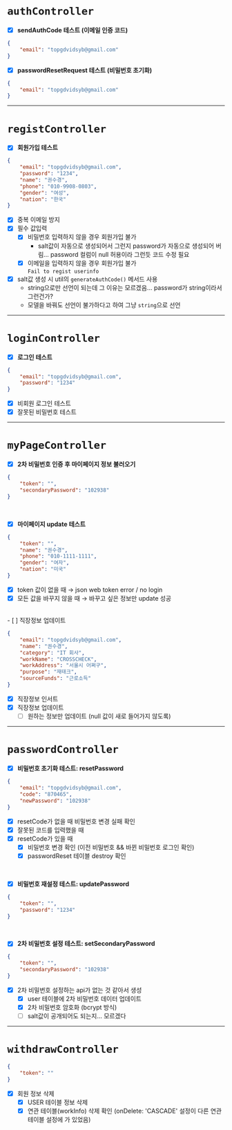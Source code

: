 # `authController`
- [x] **sendAuthCode 테스트 (이메일 인증 코드)**
```json
{
    "email": "topgdvidsyb@gmail.com"
}
```
- [x] **passwordResetRequest 테스트 (비밀번호 초기화)**
```json
{
    "email": "topgdvidsyb@gmail.com"
}
```
--- 
# `registController `
- [x] **회원가입 테스트**  

```json
{
    "email": "topgdvidsyb@gmail.com",
    "password": "1234",
    "name": "권수경",
    "phone": "010-9908-0803",
    "gender": "여성",
    "nation": "한국"
}
```
- [x] 중복 이메일 방지 
- [x] 필수 값입력 
    - [x] 비밀번호 입력하지 않을 경우 회원가입 불가 <br /> 
        - salt값이 자동으로 생성되어서 그런지 password가 자동으로 생성되어 버림... password 컬럼이 null 허용이라 그런듯 코드 수정 필요 
    - [x] 이메일을 입력하지 않을 경우 회원가입 불가 <br />`Fail to regist userinfo`
- [x] salt값 생성 시 util의 `generateAuthCode()` 메서드 사용 
    - string으로만 선언이 되는데 그 이유는 모르겠음... password가 string이라서 그런건가? 
    - 모델을 바꿔도 선언이 불가하다고 하여 그냥 `string`으로 선언 
---
# `loginController`
- [x] **로그인 테스트** 
```json
{
    "email": "topgdvidsyb@gmail.com",
    "password": "1234"
}
```
- [x] 비회원 로그인 테스트 
- [x] 잘못된 비밀번호 테스트    
--- 
# `myPageController`

- [x] **2차 비밀번호 인증 후 마이페이지 정보 불러오기** 
```json
{
    "token": "",
    "secondaryPassword": "102938"
}
```
<br>

- [x] **마이페이지 update 테스트** 
```json
{
    "token": "",
    "name": "권수경",
    "phone": "010-1111-1111",
    "gender": "여자",
    "nation": "미국"
}
```
- [x] token 값이 없을 때 → json web token error / no login 
- [x] 모든 값을 바꾸지 않을 때 → 바꾸고 싶은 정보만 update 성공 

<br />
- [ ] 직장정보 업데이트 

```json
{
    "email": "topgdvidsyb@gmail.com",
    "name": "권수경",
    "category": "IT 회사",
    "workName": "CROSSCHECK",
    "workAddress": "서울시 어쩌구",
    "purpose": "재태크",
    "sourceFunds": "근로소득"
}
```

- [x] 직장정보 인서트
- [x] 직장정보 업데이트 
    - [ ] 원하는 정보만 업데이트 (null 값이 새로 들어가지 않도록)
--- 
# `passwordController`

- [x] **비밀번호 초기화 테스트: resetPassword**
```json
{
    "email": "topgdvidsyb@gmail.com",
    "code": "870465",
    "newPassword": "102938"
}
```
- [x] resetCode가 없을 때 비밀번호 변경 실패 확인 
- [x] 잘못된 코드를 입력했을 때 
- [x] resetCode가 있을 때 
    - [x] 비밀번호 변경 확인 (이전 비밀번호 && 바뀐 비밀번호 로그인 확인)
    - [x] passwordReset 테이블 destroy 확인 

<br />

- [x] **비밀번호 재설정 테스트: updatePassword**
```json
{
    "token": "",
    "password": "1234"
}
```

<br />

- [x] **2차 비밀번호 설정 테스트: setSecondaryPassword** 
```json
{
    "token": "",
    "secondaryPassword": "102938"
}
```

- [x] 2차 비밀번호 설정하는 api가 없는 것 같아서 생성  
    - [x] user 테이블에 2차 비밀번호 데이터 업데이트 
    - [x] 2차 비밀번호 암호화 (bcrypt 방식)
    - [ ] salt값이 공개되어도 되는지... 모르겠다 

---
# `withdrawController`
```json
{
    "token": ""
}
```
- [x] 회원 정보 삭제 
    - [x] USER 테이블 정보 삭제
    - [x] 연관 테이블(workInfo) 삭제 확인 (onDelete: 'CASCADE' 설정이 다른 연관 테이블 설정에 가 있었음)